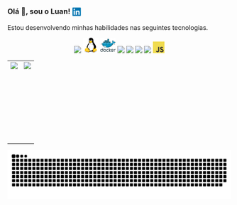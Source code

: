 ### Olá 👋, sou o Luan! <a href="https://www.linkedin.com/in/luan-carlos/" target="_blank"><img align="center" alt="Luan Carlos | Linkedin" width="20px" src="https://raw.githubusercontent.com/devicons/devicon/40cd6bc89a299dc50ac289f8e3b071d0dff49d9c/icons/linkedin/linkedin-original.svg"></a>

<p>Estou desenvolvendo minhas habilidades nas seguintes tecnologias.</p>

<p align="center">
<code><img height="35" src="https://github.com/luancarlos021/luancarlos021/assets/18739286/70fdb20b-aa88-4802-8e5c-da371605f09f"></code> <!--DevOps-->
<code><img height="35" src="https://raw.githubusercontent.com/devicons/devicon/40cd6bc89a299dc50ac289f8e3b071d0dff49d9c/icons/linux/linux-original.svg"></code> <!--Linux-->
<code><img height="35" src="https://raw.githubusercontent.com/devicons/devicon/40cd6bc89a299dc50ac289f8e3b071d0dff49d9c/icons/docker/docker-original-wordmark.svg"></code> <!--Docker-->
<code><img height="35" src="https://github.com/luancarlos021/luancarlos021/assets/18739286/89f2c94a-0625-4e2b-a8a9-e3f519b5b9e1"></code> <!--K8s-->
<code><img height="35" src="https://github.com/luancarlos021/luancarlos021/assets/18739286/57de165a-dbfe-453a-9727-743360ed0d25"></code> <!--AWS-->
<code><img height="35" src="https://github.com/luancarlos021/luancarlos021/assets/18739286/d952e129-ac38-4423-bcd6-73615d480c80"></code> <!--Terraform-->
<code><img height="35" src="https://user-images.githubusercontent.com/18739286/143236238-af6b0d3a-c843-45b9-a539-e25eb52ffeb0.png"></code> <!--Python-->
<code><img height="26" src="https://raw.githubusercontent.com/github/explore/80688e429a7d4ef2fca1e82350fe8e3517d3494d/topics/javascript/javascript.png"></code> <!--JS-->
<!-- <code><img height="35" src="https://raw.githubusercontent.com/github/explore/80688e429a7d4ef2fca1e82350fe8e3517d3494d/topics/nodejs/nodejs.png"></code> <!--Node-->
<center>
  <table style="overflow:auto">
    <tr>
      <td>
          <img height="180em" align="right" 
               src="https://github-readme-stats.vercel.app/api?username=luancarlos021&include_all_commits=true&count_private=true&hide=issues,contribs&show_icons=true&theme=tokyonight" />
      </td>
      <td>
          <img height="180em" align="left" 
               src="https://github-readme-stats.vercel.app/api/top-langs/?username=luancarlos021&hide=hcl,css&langs_count=6&layout=compact&theme=tokyonight" />
        </td>
    </tr>
  </table> 
</center>

<picture>
  <source media="(prefers-color-scheme: dark)" srcset="https://github.com/luancarlos021/luancarlos021/blob/output/github-contribution-grid-snake-dark.svg">
  <source media="(prefers-color-scheme: light)" srcset="https://github.com/luancarlos021/luancarlos021/blob/output/github-contribution-grid-snake.svg">
  <img alt="github contribution grid snake animation" src="https://github.com/luancarlos021/luancarlos021/blob/output/github-contribution-grid-snake.svg">
</picture>

<!--![Snake animation](https://github.com/luancarlos021/luancarlos021/blob/output/github-contribution-grid-snake.svg)-->
<!--
**luancarlos021/luancarlos021** is a ✨ _special_ ✨ repository because its `README.md` (this file) appears on your GitHub profile.

Here are some ideas to get you started:

- 🔭 I’m currently working on ...
- 🌱 I’m currently learning ...
- 👯 I’m looking to collaborate on ...
- 🤔 I’m looking for help with ...
- 💬 Ask me about ...
- 📫 How to reach me: ...
- 😄 Pronouns: ...
- ⚡ Fun fact: ...
-->
